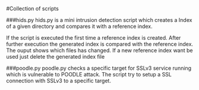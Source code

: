 #Collection of scripts

###hids.py
hids.py is a mini intrusion detection script which creates a Index of a given directory and compares it with a reference index.

If the script is executed the first time a reference index is created. After further execution the generated index is compared with the reference index.
The ouput shows which files has changed.
If a new reference index want be used just delete the generated index file

###poodle.py
poodle.py checks a specific target for SSLv3 service running which is vulnerable to POODLE attack.
The script try to setup a SSL connection with SSLv3 to a specific target.
